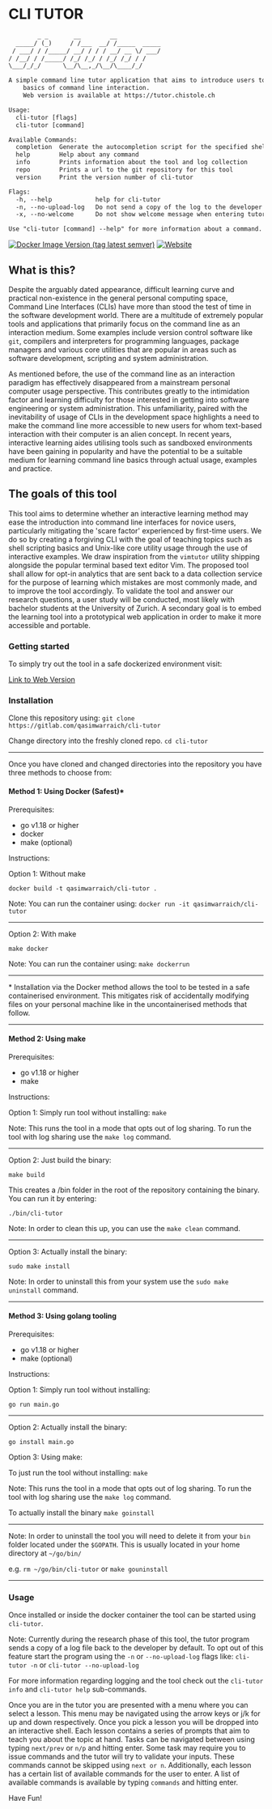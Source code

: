 
# CLI TUTOR

```txt
        _ _       __        __
  _____/ (_)     / /___  __/ /_____  _____
 / ___/ / /_____/ __/ / / / __/ __ \/ ___/
/ /__/ / /_____/ /_/ /_/ / /_/ /_/ / /
\___/_/_/      \__/\__,_/\__/\____/_/

A simple command line tutor application that aims to introduce users to the
    basics of command line interaction.
    Web version is available at https://tutor.chistole.ch

Usage:
  cli-tutor [flags]
  cli-tutor [command]

Available Commands:
  completion  Generate the autocompletion script for the specified shell
  help        Help about any command
  info        Prints information about the tool and log collection
  repo        Prints a url to the git repository for this tool
  version     Print the version number of cli-tutor

Flags:
  -h, --help            help for cli-tutor
  -n, --no-upload-log   Do not send a copy of the log to the developer
  -x, --no-welcome      Do not show welcome message when entering tutor

Use "cli-tutor [command] --help" for more information about a command.
```

[![Docker Image Version (tag latest semver)](https://img.shields.io/docker/v/qasimwarraich/cli-tutor/latest?label=docker)](https://hub.docker.com/r/qasimwarraich/cli-tutor)
[![Website](https://img.shields.io/website?label=web%20version&up_color=light%20green&up_message=live&url=https%3A%2F%2Ftutor.chistole.ch)](https://tutor.chistole.ch)
## What is this?

Despite the arguably dated appearance, difficult learning curve and practical
non-existence in the general personal computing space, Command Line Interfaces
(CLIs) have more than stood the test of time in the software development world.
There are a multitude of extremely popular tools and applications that
primarily focus on the command line as an interaction medium. Some examples
include version control software like `git`, compilers and interpreters for
programming languages, package managers and various core utilities that are
popular in areas such as software development, scripting and system
administration.

As mentioned before, the use of the command line as an interaction paradigm has
effectively disappeared from a mainstream personal computer usage perspective.
This contributes greatly to the intimidation factor and learning difficulty for
those interested in getting into software engineering or system administration.
This unfamiliarity, paired with the inevitability of usage of CLIs in the
development space highlights a need to make the command line more accessible to
new users for whom text-based interaction with their computer is an alien
concept. In recent years, interactive learning aides utilising tools such as
sandboxed environments have been gaining in popularity and have the potential
to be a suitable medium for learning command line basics through actual usage,
examples and practice.

## The goals of this tool

This tool aims to determine whether an interactive learning method may ease
the introduction into command line interfaces for novice users, particularly
mitigating the 'scare factor' experienced by first-time users. We do so by
creating a forgiving CLI with the goal of teaching topics such as shell
scripting basics and Unix-like core utility usage through the use of
interactive examples. We draw inspiration from the `vimtutor` utility shipping
alongside the popular terminal based text editor Vim. The proposed tool shall
allow for opt-in analytics that are sent back to a data collection service for
the purpose of learning which mistakes are most commonly made, and to improve
the tool accordingly. To validate the tool and answer our research questions, a
user study will be conducted, most likely with bachelor students at the
University of Zurich. A secondary goal is to embed the learning tool into a
prototypical web application in order to make it more accessible and portable.

### Getting started

To simply try out the tool in a safe dockerized environment visit:

[Link to Web Version](https://tutor.chistole.ch)

### Installation

Clone this repository using:
`git clone https://gitlab.com/qasimwarraich/cli-tutor`

Change directory into the freshly cloned repo.
`cd cli-tutor`

 ---

Once you have cloned and changed directories into the repository you have three
methods to choose from:

#### Method 1: Using Docker (Safest)*

Prerequisites:

- go v1.18 or higher
- docker
- make (optional)

Instructions:

Option 1: Without make

`docker build -t qasimwarraich/cli-tutor .`

Note: You can run the container using:
`docker run -it qasimwarraich/cli-tutor`

---

Option 2: With make

`make docker`

Note: You can run the container using:
`make dockerrun`

---

\* Installation via the Docker method allows the tool to be tested in a safe
containerised environment. This mitigates risk of accidentally modifying files
on your personal machine like in the uncontainerised methods that follow.

--- 

#### Method 2: Using make

Prerequisites:

- go v1.18 or higher
- make

Instructions:

Option 1: Simply run tool without installing:
`make`

Note: This runs the tool in a mode that opts out of log sharing. To run the
tool with log sharing use the `make log` command.

---

Option 2: Just build the binary:

`make build`

This creates a /bin folder in the root of the repository containing the binary.
You can run it by entering:

`./bin/cli-tutor`

Note: In order to clean this up, you can use the `make clean` command.

--- 

Option 3: Actually install the binary:

`sudo make install`

Note: In order to uninstall this from your system use the `sudo make uninstall` command.

---

####  Method 3: Using golang tooling

Prerequisites:

- go v1.18 or higher
- make (optional)

Instructions:

Option 1: Simply run tool without installing:

`go run main.go`
___
Option 2: Actually install the binary:

`go install main.go`

Option 3: Using make:

To just run the tool without installing:
`make`

Note: This runs the tool in a mode that opts out of log sharing. To run the
tool with log sharing use the `make log` command.

To actually install the binary
`make goinstall`
___
Note: In order to uninstall the tool you will need to delete it from your `bin`
folder located under the `$GOPATH`. This is usually located in your home
directory at `~/go/bin/`

e.g. `rm ~/go/bin/cli-tutor` or `make gouninstall`
___

### Usage

Once installed or inside the docker container the tool can be started using `cli-tutor`. 

Note: Currently during the research phase of this tool, the tutor program sends
a copy of a log file back to the developer by default. To opt out of this
feature start the program using the `-n` or `--no-upload-log` flags like:
`cli-tutor -n` or `cli-tutor --no-upload-log`

For more information regarding logging and the tool check out the `cli-tutor
info` and `cli-tutor help` sub-commands.

Once you are in the tutor you are presented with a menu where you can select a
lesson. This menu may be navigated using the arrow keys or j/k for up and down
respectively. Once you pick a lesson you will be dropped into an interactive
shell. Each lesson contains a series of prompts that aim to teach you about the
topic at hand. Tasks can be navigated between using typing `next/prev` or `n/p`
and hitting enter. Some task may require you to issue commands and the tutor
will try to validate your inputs. These commands cannot be skipped using `next
or n`. Additionally, each lesson has a certain list of available commands for
the user to enter. A list of available commands is available by typing
`commands` and hitting enter.


Have Fun!
